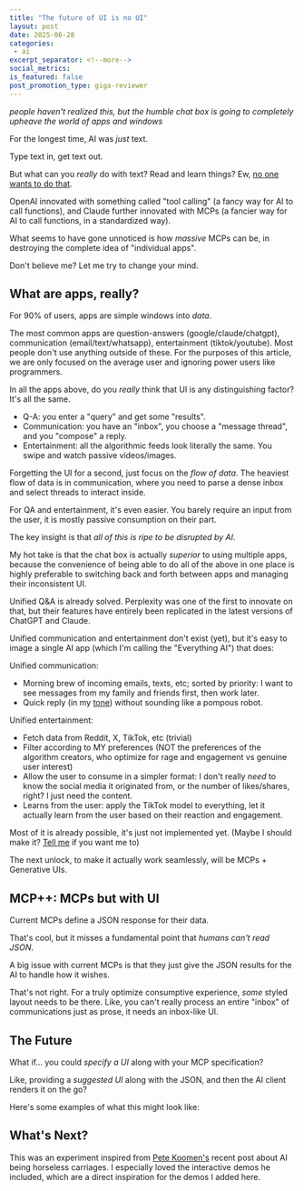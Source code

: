 ```yaml
---
title: "The future of UI is no UI"
layout: post
date: 2025-06-28
categories:
 - ai
excerpt_separator: <!--more-->
social_metrics:
is_featured: false
post_promotion_type: giga-reviewer
---
```


*people haven't realized this, but the humble chat box is going to completely upheave the world of apps and windows*

For the longest time, AI was _just_ text.

Type text in, get text out.

But what can you _really_ do with text? Read and learn things? Ew, [no one wants to do that](https://nmn.gl/blog/ai-and-learning).

OpenAI innovated with something called "tool calling" (a fancy way for AI to call functions), and Claude further innovated with MCPs (a fancier way for AI to call functions, in a standardized way).

What seems to have gone unnoticed is how _massive_ MCPs can be, in destroying the complete idea of "individual apps".

Don't believe me? Let me try to change your mind.

<!--more-->

## What are apps, really?

For 90% of users, apps are simple windows into _data_. 

The most common apps are question-answers (google/claude/chatgpt), communication (email/text/whatsapp), entertainment (tiktok/youtube). Most people don't use anything outside of these. For the purposes of this article, we are only focused on the average user and ignoring power users like programmers.

In all the apps above, do you _really_ think that UI is any distinguishing factor? It's all the same.

* Q-A: you enter a "query" and get some "results".
* Communication: you have an "inbox", you choose a "message thread", and you "compose" a reply. 
* Entertainment: all the algorithmic feeds look literally the same. You swipe and watch passive videos/images.

Forgetting the UI for a second, just focus on the _flow of data_. The heaviest flow of data is in communication, where you need to parse a dense inbox and select threads to interact inside.

For QA and entertainment, it's even easier. You barely require an input from the user, it is mostly passive consumption on their part.

The key insight is that _all of this is ripe to be disrupted by AI_.

My hot take is that the chat box is actually _superior_ to using multiple apps, because the convenience of being able to do all of the above in one place is highly preferable to switching back and forth between apps and managing their inconsistent UI.

Unified Q&A is already solved. Perplexity was one of the first to innovate on that, but their features have entirely been replicated in the latest versions of ChatGPT and Claude.

Unified communication and entertainment don't exist (yet), but it's easy to image a single AI app (which I'm calling the "Everything AI") that does:

Unified communication:

* Morning brew of incoming emails, texts, etc; sorted by priority: I want to see messages from my family and friends first, then work later.
* Quick reply (in my [tone](https://koomen.dev/essays/horseless-carriages/)) without sounding like a pompous robot.

Unified entertainment:

* Fetch data from Reddit, X, TikTok, etc (trivial)
* Filter according to MY preferences (NOT the preferences of the algorithm creators, who optimize for rage and engagement vs genuine user interest)
* Allow the user to consume in a simpler format: I don't really _need_ to know the social media it originated from, or the number of likes/shares, right? I just need the content.
* Learns from the user: apply the TikTok model to everything, let it actually learn from the user based on their reaction and engagement.

Most of it is already possible, it's just not implemented yet. (Maybe I should make it? [Tell me](https://x.com/NamanyayG) if you want me to)

The next unlock, to make it actually work seamlessly, will be MCPs + Generative UIs.

## MCP++: MCPs but with UI

Current MCPs define a JSON response for their data.

That's cool, but it misses a fundamental point that _humans can't read JSON_.

A big issue with current MCPs is that they just give the JSON results for the AI to handle how it wishes.

That's not right. For a truly optimize consumptive experience, _some_ styled layout needs to be there. Like, you can't really process an entire "inbox" of communications just as prose, it needs an inbox-like UI.

## The Future

What if... you could _specify a UI_ along with your MCP specification?

Like, providing a _suggested UI_ along with the JSON, and then the AI client renders it on the go?

Here's some examples of what this might look like:

## What's Next?

This was an experiment inspired from [Pete Koomen's](https://koomen.dev/essays/horseless-carriages/) recent post about AI being horseless carriages. I especially loved the interactive demos he included, which are a direct inspiration for the demos I added here.
